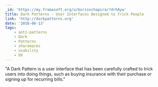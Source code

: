 ```yaml
---
_id: 'https://my.framasoft.org/u/borisschapira/?drhAyw'
title: Dark Patterns - User Interfaces Designed to Trick People
link: 'http://darkpatterns.org'
date: '2016-06-13'
tags:
    - anti-patterns
    - Dark
    - Patterns
    - sharemarks
    - usability
    - UX
---
```


<div class="markdown"><p>&quot;A Dark Pattern is a user interface that has been carefully crafted to trick users into doing things, such as buying insurance with their purchase or signing up for recurring bills.&quot;
</p></div>
